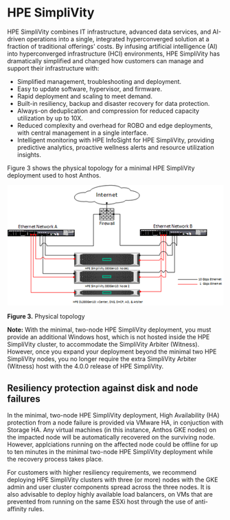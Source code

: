 # HPE SimpliVity

HPE SimpliVity combines IT infrastructure, advanced data services, and AI-driven operations into a single, integrated hyperconverged solution at a fraction of traditional offerings' costs. By infusing artificial intelligence (AI) into hyperconverged infrastructure (HCI) environments, HPE SimpliVity has dramatically simplified and changed how customers can manage and support their infrastructure with:

- Simplified management, troubleshooting and deployment.
- Easy to update software, hypervisor, and firmware.
- Rapid deployment and scaling to meet demand.
- Built-in resiliency, backup and disaster recovery for data protection.
- Always-on deduplication and compression for reduced capacity utilization by up to 10X.
- Reduced complexity and overhead for ROBO and edge deployments, with central management in a single interface.
- Intelligent monitoring with HPE InfoSight for HPE SimpliVity, providing predictive analytics, proactive wellness alerts and resource utilization insights.

Figure 3 shows the physical topology for a minimal HPE SimpliVity deployment used to host Anthos.

!["Physical topology"][physical-topology-png]

**Figure 3.** Physical topology

**Note:** With the minimal, two-node HPE SimpliVity deployment, you must provide an additional Windows
host, which is not hosted inside the HPE SimpliVity cluster, to accommodate the SimpliVity Arbiter
(Witness). However, once you expand your deployment beyond the minimal two HPE SimpliVity nodes, you no
longer require the extra SimpliVity Arbiter (Witness) host with the 4.0.0 release of HPE SimpliVity.

## Resiliency protection against disk and node failures

In the minimal, two-node HPE SimpliVity deployment, High Availability (HA) protection from a node failure is provided via VMware HA, in conjuction with Storage HA. Any virtual machines (in this instance, Anthos GKE nodes) on the impacted node will be automatically recovered on the surviving node. However, applciations running on the affected node could be offline for up to ten minutes in the minimal two-node HPE SimpliVity deployment while the recovery process takes place.

For customers with higher resiliency requirements, we recommend deploying HPE SimpliVity clusters with three (or more) nodes with the GKE admin and user cluster components spread across the three nodes. It is also advisable to deploy highly available load balancers, on VMs that are prevented from running on the same ESXi host through the use of anti-affinity rules.

[physical-topology-png]:<../images/physical-topology.png>